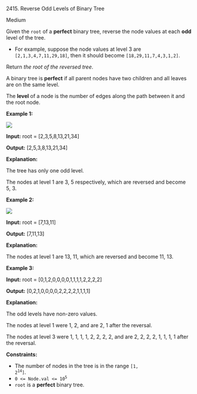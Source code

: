2415\. Reverse Odd Levels of Binary Tree

Medium

Given the `root` of a **perfect** binary tree, reverse the node values at each **odd** level of the tree.

*   For example, suppose the node values at level 3 are `[2,1,3,4,7,11,29,18]`, then it should become `[18,29,11,7,4,3,1,2]`.

Return _the root of the reversed tree_.

A binary tree is **perfect** if all parent nodes have two children and all leaves are on the same level.

The **level** of a node is the number of edges along the path between it and the root node.

**Example 1:**

![](https://assets.leetcode.com/uploads/2022/07/28/first_case1.png)

**Input:** root = [2,3,5,8,13,21,34]

**Output:** [2,5,3,8,13,21,34]

**Explanation:**

The tree has only one odd level.

The nodes at level 1 are 3, 5 respectively, which are reversed and become 5, 3. 

**Example 2:**

![](https://assets.leetcode.com/uploads/2022/07/28/second_case3.png)

**Input:** root = [7,13,11]

**Output:** [7,11,13]

**Explanation:**

The nodes at level 1 are 13, 11, which are reversed and become 11, 13. 

**Example 3:**

**Input:** root = [0,1,2,0,0,0,0,1,1,1,1,2,2,2,2]

**Output:** [0,2,1,0,0,0,0,2,2,2,2,1,1,1,1]

**Explanation:**

The odd levels have non-zero values.

The nodes at level 1 were 1, 2, and are 2, 1 after the reversal.

The nodes at level 3 were 1, 1, 1, 1, 2, 2, 2, 2, and are 2, 2, 2, 2, 1, 1, 1, 1 after the reversal. 

**Constraints:**

*   The number of nodes in the tree is in the range <code>[1, 2<sup>14</sup>]</code>.
*   <code>0 <= Node.val <= 10<sup>5</sup></code>
*   `root` is a **perfect** binary tree.